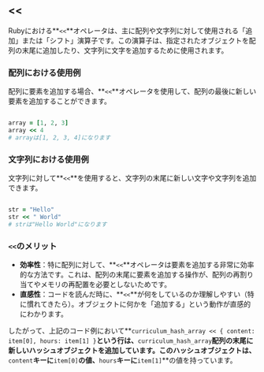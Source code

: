 ## <<

Rubyにおける**`<<`**オペレータは、主に配列や文字列に対して使用される「追加」または「シフト」演算子です。この演算子は、指定されたオブジェクトを配列の末尾に追加したり、文字列に文字を追加するために使用されます。

### **配列における使用例**

配列に要素を追加する場合、**`<<`**オペレータを使用して、配列の最後に新しい要素を追加することができます。

```ruby

array = [1, 2, 3]
array << 4
# arrayは[1, 2, 3, 4]になります

```

### **文字列における使用例**

文字列に対して**`<<`**を使用すると、文字列の末尾に新しい文字や文字列を追加できます。

```ruby

str = "Hello"
str << " World"
# strは"Hello World"になります

```

### **`<<`のメリット**

- **効率性**：特に配列に対して、**`<<`**オペレータは要素を追加する非常に効率的な方法です。これは、配列の末尾に要素を追加する操作が、配列の再割り当てやメモリの再配置を必要としないためです。
- **直感性**：コードを読んだ時に、**`<<`**が何をしているのか理解しやすい（特に慣れてきたら）。オブジェクトに何かを「追加する」という動作が直感的にわかります。

したがって、上記のコード例において**`curriculum_hash_array << { content: item[0], hours: item[1] }`**という行は、**`curriculum_hash_array`**配列の末尾に新しいハッシュオブジェクトを追加しています。このハッシュオブジェクトは、**`content`**キーに**`item[0]`**の値、**`hours`**キーに**`item[1]`**の値を持っています。